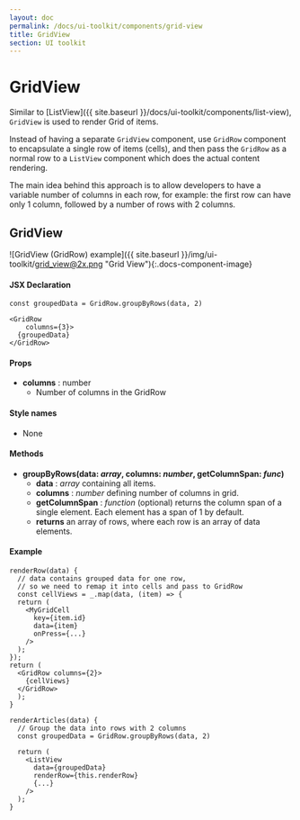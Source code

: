 ```yaml
---
layout: doc
permalink: /docs/ui-toolkit/components/grid-view
title: GridView
section: UI toolkit
---
```


# GridView

Similar to [ListView]({{ site.baseurl }}/docs/ui-toolkit/components/list-view), `GridView` is used to render Grid of items.  

Instead of having a separate `GridView` component, use `GridRow` component to encapsulate a single row of items (cells), and then pass the `GridRow` as a normal row to a `ListView` component which does the actual content rendering.  

The main idea behind this approach is to allow developers to have a variable number of columns in each row, for example: the first row can have only 1 column, followed by a number of rows with 2 columns.  

## GridView
![GridView (GridRow) example]({{ site.baseurl }}/img/ui-toolkit/grid_view@2x.png "Grid View"){:.docs-component-image}

#### JSX Declaration
```JSX
const groupedData = GridRow.groupByRows(data, 2)

<GridRow
    columns={3}>
  {groupedData}
</GridRow>
```

#### Props

* **columns** : number  
  - Number of columns in the GridRow

#### Style names

* None

#### Methods

* **groupByRows(data: *array*, columns: *number*, getColumnSpan: *func*)**
  - **data** : *array* containing all items.
  - **columns** : *number* defining number of columns in grid.
  - **getColumnSpan** : *function* (optional) returns the column span of a single element. Each element has a span of 1 by default.
  - **returns** an array of rows, where each row is an array of data elements.
  
#### Example

```JSX
renderRow(data) {
  // data contains grouped data for one row, 
  // so we need to remap it into cells and pass to GridRow
  const cellViews = _.map(data, (item) => {
  return (
    <MyGridCell
      key={item.id}
      data={item}
      onPress={...}
    />
  );
});
return (
  <GridRow columns={2}>
    {cellViews}
  </GridRow>
  );
}

renderArticles(data) {
  // Group the data into rows with 2 columns
  const groupedData = GridRow.groupByRows(data, 2)

  return (
    <ListView
      data={groupedData}
      renderRow={this.renderRow}
      {...}
    />
  );
}
```
